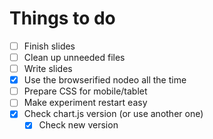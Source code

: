 # Things to do

* [ ] Finish slides
* [ ] Clean up unneeded files
* [ ] Write slides
* [x] Use the browserified nodeo all the time
* [ ] Prepare CSS for mobile/tablet
* [ ] Make experiment restart easy
* [x] Check chart.js version (or use another one)
	* [x] Check new version
